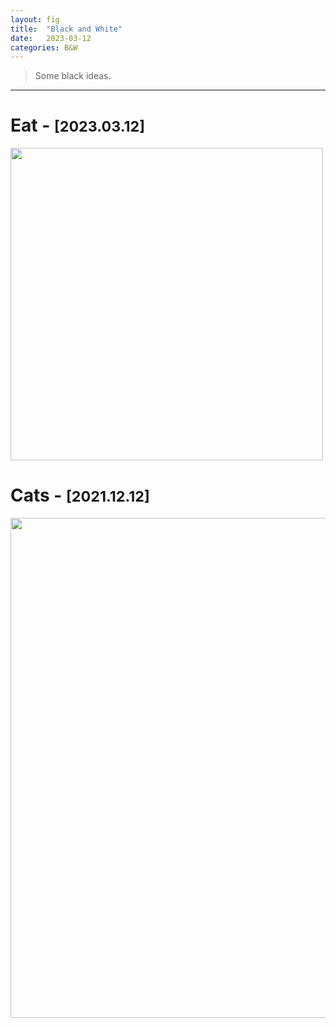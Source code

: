 ```yaml
---
layout: fig
title:  "Black and White"
date:   2023-03-12 
categories: B&W
---
```


> Some black ideas.

---

<div class="gallery">

<h1> Eat - <small>[2023.03.12]</small></h1>
<img align='center' src="{{ '/' | relative_url }}public/fig_post/Black-and-White/13.PNG" width='500'>

<h1> Cats - <small>[2021.12.12]</small></h1>
<img align='center' src="{{ '/' | relative_url }}public/fig_post/Black-and-White/8.PNG" width='800'>

</div>